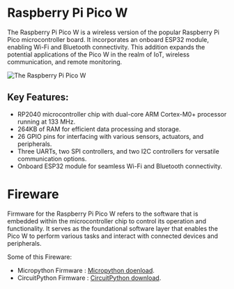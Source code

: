 # Raspberry Pi Pico W
<p> The Raspberry Pi Pico W is a wireless version of the popular Raspberry Pi Pico microcontroller board. It incorporates an onboard ESP32 module, enabling Wi-Fi and Bluetooth connectivity. This addition expands the potential applications of the Pico W in the realm of IoT, wireless communication, and remote monitoring. </p>


<picture>
<img alt="The Raspberry Pi Pico W " src="https://micropython.org/resources/micropython-media/boards/PICO_W/rp2-pico-w.jpg">
</picture>


<p>
<h2>Key Features:</h2>

 - RP2040 microcontroller chip with dual-core ARM Cortex-M0+ processor running at 133 MHz.
 - 264KB of RAM for efficient data processing and storage.
 - 26 GPIO pins for interfacing with various sensors, actuators, and peripherals.
 - Three UARTs, two SPI controllers, and two I2C controllers for versatile communication options.
 - Onboard ESP32 module for seamless Wi-Fi and Bluetooth connectivity.

</p>
<h1>Fireware</h1> 
<p>
Firmware for the Raspberry Pi Pico W refers to the software that is embedded within the microcontroller chip to control its operation and functionality. It serves as the foundational software layer that enables the Pico W to perform various tasks and interact with connected devices and peripherals.

Some of this Fireware:
- Micropython Firmware : [Micropython doenload](https://micropython.org/download/rp2-pico-w/).
- CircuitPython Firmware : [CircuitPython download](https://circuitpython.org/board/raspberry_pi_pico_w/).
</p>
